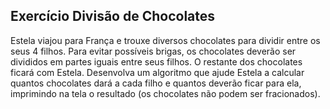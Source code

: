 ## Exercício Divisão de Chocolates
Estela viajou para França e trouxe diversos chocolates para dividir entre os seus 4 filhos. Para evitar possíveis brigas, os chocolates deverão ser divididos em partes iguais entre seus filhos. O restante dos chocolates ficará com Estela. Desenvolva um algoritmo que ajude Estela a calcular quantos chocolates dará a cada filho e quantos deverão ficar para ela, imprimindo na tela o resultado (os chocolates não podem ser fracionados). 